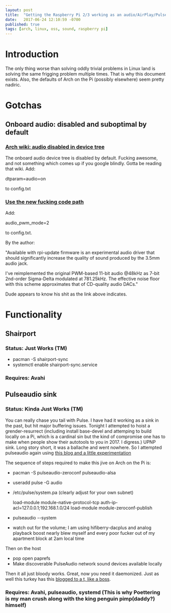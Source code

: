 ```yaml
---
layout: post
title:  "Getting the Raspberry Pi 2/3 working as an audio/AirPlay/Pulse sink (using Arch)"
date:   2017-06-24 12:10:59 -0700
published: true
tags: [arch, linux, oss, sound, raspberry pi]
---
```


# Introduction

The only thing worse than solving oddly trivial problems in Linux land is solving the same frigging problem multiple times. That is why this document exists. Also, the defaults of Arch on the Pi (possibly elsewhere) seem pretty nadiric.

# Gotchas

## Onboard audio: disabled and suboptimal by default

### [Arch wiki: audio disabled in device tree](https://wiki.archlinux.org/index.php/Raspberry_Pi#Audio)

The onboard audio device tree is disabled by default. Fucking awesome, and not something which comes up if you google blindly. Gotta be reading that wiki. Add:

dtparam=audio=on

to config.txt

### [Use the new fucking code path](https://www.raspberrypi.org/forums/viewtopic.php?f=29&t=136445)

Add:

audio_pwm_mode=2

to config.txt.

By the author:

"Available with rpi-update firmware is an experimental audio driver that should significantly increase the quality of sound produced by the 3.5mm audio jack.

I've reimplemented the original PWM-based 11-bit audio @48kHz as 7-bit 2nd-order Sigma-Delta modulated at 781.25kHz. The effective noise floor with this scheme approximates that of CD-quality audio DACs."

Dude appears to know his shit as the link above indicates.

# Functionality

## Shairport

### Status: Just Works (TM)

* pacman -S shairport-sync
* systemctl enable shairport-sync.service

### Requires: Avahi

## Pulseaudio sink

### Status: Kinda Just Works (TM)

You can really chase you tail with Pulse. I have had it working as a sink in the past, but hit major buffering issues. Tonight I attempted to hoist a grender-resurrect (including install base-devel and attemping to build locally on a Pi, which is a cardinal sin but the kind of compromise one has to make when people show their autotools to you in 2017. I digress.) UPNP sink. Long story short, it was a ballache and went nowhere. So I attempted pulseaudio again using [this blog and a little experimentation](https://manurevah.com/blah/en/p/PulseAudio-Sound-over-the-network)

The sequence of steps required to make this jive on Arch on the Pi is:

* pacman -S pulseaudio-zeroconf pulseaudio-alsa
* useradd pulse -G audio
* /etc/pulse/system.pa (clearly adjust for your own subnet)

    load-module module-native-protocol-tcp auth-ip-acl=127.0.0.1;192.168.1.0/24
    load-module module-zeroconf-publish

* pulseaudio --system
* watch out for the volume; I am using hifiberry-dacplus and analog playback boost nearly blew myself and every poor fucker out of my apartment block at 2am local time

Then on the host

* pop open paprefs
* Make discoverable PulseAudio network sound devices available locally

Then it all just bloody works. Great, now you need it daemonized. Just as well this turkey has this [blogged to a t, like a boss](https://fhackts.wordpress.com/2017/07/01/running-pulseaudio-system-wide-with-pacmd-on-arch/).

### Requires: Avahi, pulseaudio, systemd (This is why Poettering is my man crush along with the king penguin pimp(daddy?) himself)
